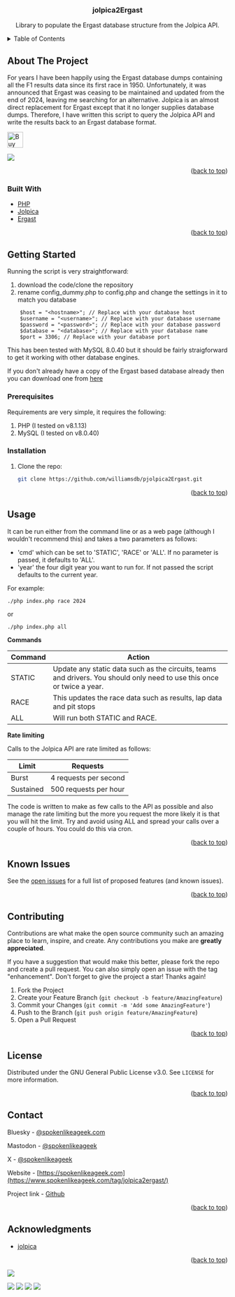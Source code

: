 <a name="readme-top"></a>


<!-- PROJECT LOGO -->
<br />
<div align="center">

<h3 align="center">jolpica2Ergast</h3>

  <p align="center">
    Library to populate the Ergast database structure from the Jolpica API.
    <br />
  </p>
</div>



<!-- TABLE OF CONTENTS -->
<details>
  <summary>Table of Contents</summary>
  <ol>
    <li>
      <a href="#about-the-project">About The Project</a>
      <ul>
        <li><a href="#built-with">Built With</a></li>
      </ul>
    </li>
    <li>
      <a href="#getting-started">Getting Started</a>
      <ul>
        <li><a href="#prerequisites">Prerequisites</a></li>
        <li><a href="#installation">Installation</a></li>
      </ul>
    </li>
    <li><a href="#usage">Usage</a></li>
    <li><a href="#roadmap">Roadmap</a></li>
    <li><a href="#contributing">Contributing</a></li>
    <li><a href="#license">License</a></li>
    <li><a href="#contact">Contact</a></li>
    <li><a href="#acknowledgments">Acknowledgments</a></li>
  </ol>
</details>



<!-- ABOUT THE PROJECT -->
## About The Project

For years I have been happily using the Ergast database dumps containing all the F1 results data since its first race in 1950. Unfortunately, it was announced that Ergast was ceasing to be maintained and updated from the end of 2024, leaving me searching for an alternative. Jolpica is an almost direct replacement for Ergast except that it no longer supplies database dumps. Therefore, I have written this script to query the Jolpica API and write the results back to an Ergast database format.

<a href='https://ko-fi.com/Y8Y0POEES' target='_blank'><img height='36' style='border:0px;height:36px;' src='https://storage.ko-fi.com/cdn/kofi5.png?v=6' border='0' alt='Buy Me a Coffee at ko-fi.com' /></a>

![](https://www.spokenlikeageek.com/wp-content/uploads/2025/01/2025-01-02-13-31-12.png)

<p align="right">(<a href="#readme-top">back to top</a>)</p>



### Built With

* [PHP](https://php.net)
* [Jolpica](https://github.com/jolpica/jolpica-f1)
* [Ergast](https://ergast.com/mrd/)

<p align="right">(<a href="#readme-top">back to top</a>)</p>



<!-- GETTING STARTED -->
## Getting Started

Running the script is very straightforward:

1. download the code/clone the repository
2. rename config_dummy.php to config.php and change the settings in it to match you database

```    // Database connection details
    $host = "<hostname>"; // Replace with your database host
    $username = "<username>"; // Replace with your database username
    $password = "<password>"; // Replace with your database password
    $database = "<database>"; // Replace with your database name
    $port = 3306; // Replace with your database port
```

This has been tested with MySQL 8.0.40 but it should be fairly straigforward to get it working with other database engines.

If you don't already have a copy of the Ergast based database already then you can download one from [here](https://github.com/williamsdb/jolpica2Ergast/tree/main/db_images)


### Prerequisites

Requirements are very simple, it requires the following:

1. PHP (I tested on v8.1.13)
2. MySQL (I tested on v8.0.40)

### Installation

1. Clone the repo:
   ```sh
   git clone https://github.com/williamsdb/pjolpica2Ergast.git
   ```

<p align="right">(<a href="#readme-top">back to top</a>)</p>


<!-- USAGE EXAMPLES -->
## Usage

It can be run either from the command line or as a web page (although I wouldn't recommend this) and takes a two parameters as follows:

* 'cmd' which can be set to 'STATIC', 'RACE' or 'ALL'. If no parameter is passed, it defaults to 'ALL'.
* 'year' the four digit year you want to run for. If not passed the script defaults to the current year.

For example:

```./php index.php race 2024```

or

```./php index.php all```

**Commands**

| Command | Action                                                                                                                 |
|---------|------------------------------------------------------------------------------------------------------------------------|
| STATIC  | Update any static data such as the circuits, teams and drivers. You should only need to use this once or twice a year. |
| RACE    | This updates the race data such as results, lap data and pit stops                                                     |
| ALL     | Will run both STATIC and RACE.                                                                                         |

**Rate limiting**

Calls to the Jolpica API are rate limited as follows:

| Limit     | Requests              |
|-----------|-----------------------|
| Burst     | 4 requests per second |
| Sustained | 500 requests per hour |

The code is written to make as few calls to the API as possible and also manage the rate limiting but the more you request the more likely it is that you will hit the limit. Try and avoid using ALL and spread your calls over a couple of hours. You could do this via cron.

<p align="right">(<a href="#readme-top">back to top</a>)</p>



<!-- ROADMAP -->
## Known Issues

See the [open issues](https://github.com/williamsdb/jolpica2Ergast/issues) for a full list of proposed features (and known issues).

<p align="right">(<a href="#readme-top">back to top</a>)</p>



<!-- CONTRIBUTING -->
## Contributing

Contributions are what make the open source community such an amazing place to learn, inspire, and create. Any contributions you make are **greatly appreciated**.

If you have a suggestion that would make this better, please fork the repo and create a pull request. You can also simply open an issue with the tag "enhancement".
Don't forget to give the project a star! Thanks again!

1. Fork the Project
2. Create your Feature Branch (`git checkout -b feature/AmazingFeature`)
3. Commit your Changes (`git commit -m 'Add some AmazingFeature'`)
4. Push to the Branch (`git push origin feature/AmazingFeature`)
5. Open a Pull Request

<p align="right">(<a href="#readme-top">back to top</a>)</p>



<!-- LICENSE -->
## License

Distributed under the GNU General Public License v3.0. See `LICENSE` for more information.

<p align="right">(<a href="#readme-top">back to top</a>)</p>



<!-- CONTACT -->
## Contact

Bluesky - [@spokenlikeageek.com](https://bsky.app/profile/spokenlikeageek.com)

Mastodon - [@spokenlikeageek](https://techhub.social/@spokenlikeageek)

X - [@spokenlikeageek](https://x.com/spokenlikeageek) 

Website - [https://spokenlikeageek.com](https://www.spokenlikeageek.com/tag/jolpica2ergast/)

Project link - [Github](https://github.com/williamsdb/jolpica2ergast)

<p align="right">(<a href="#readme-top">back to top</a>)</p>


<!-- ACKNOWLEDGMENTS -->
## Acknowledgments

* [jolpica](https://github.com/jolpica/jolpica-f1)

<p align="right">(<a href="#readme-top">back to top</a>)</p>


[![](https://github.com/williamsdb/jolpica2Ergast/graphs/contributors)](https://img.shields.io/github/contributors/williamsdb/jolpica2Ergast.svg?style=for-the-badge)

![](https://img.shields.io/github/contributors/williamsdb/jolpica2Ergast.svg?style=for-the-badge)
![](https://img.shields.io/github/forks/williamsdb/jolpica2Ergast.svg?style=for-the-badge)
![](https://img.shields.io/github/stars/williamsdb/jolpica2Ergast.svg?style=for-the-badge)
![](https://img.shields.io/github/issues/williamsdb/jolpica2Ergast.svg?style=for-the-badge)
<!-- MARKDOWN LINKS & IMAGES -->
<!-- https://www.markdownguide.org/basic-syntax/#reference-style-links -->
[contributors-shield]: https://img.shields.io/github/contributors/williamsdb/jolpica2Ergast.svg?style=for-the-badge
[contributors-url]: https://github.com/williamsdb/jolpica2Ergast/graphs/contributors
[forks-shield]: https://img.shields.io/github/forks/williamsdb/jolpica2Ergast.svg?style=for-the-badge
[forks-url]: https://github.com/williamsdb/jolpica2Ergast/network/members
[stars-shield]: https://img.shields.io/github/stars/williamsdb/jolpica2Ergast.svg?style=for-the-badge
[stars-url]: https://github.com/williamsdb/jolpica2Ergast/stargazers
[issues-shield]: https://img.shields.io/github/issues/williamsdb/jolpica2Ergast.svg?style=for-the-badge
[issues-url]: https://github.com/williamsdb/jolpica2Ergast/issues
[license-shield]: https://img.shields.io/github/license/williamsdb/jolpica2Ergast.svg?style=for-the-badge
[license-url]: https://github.com/williamsdb/jolpica2Ergast/blob/master/LICENSE.txt
[linkedin-shield]: https://img.shields.io/badge/-LinkedIn-black.svg?style=for-the-badge&logo=linkedin&colorB=555
[linkedin-url]: https://linkedin.com/in/linkedin_username
[product-screenshot]: images/screenshot.png
[Next.js]: https://img.shields.io/badge/next.js-000000?style=for-the-badge&logo=nextdotjs&logoColor=white
[Next-url]: https://nextjs.org/
[React.js]: https://img.shields.io/badge/React-20232A?style=for-the-badge&logo=react&logoColor=61DAFB
[React-url]: https://reactjs.org/
[Vue.js]: https://img.shields.io/badge/Vue.js-35495E?style=for-the-badge&logo=vuedotjs&logoColor=4FC08D
[Vue-url]: https://vuejs.org/
[Angular.io]: https://img.shields.io/badge/Angular-DD0031?style=for-the-badge&logo=angular&logoColor=white
[Angular-url]: https://angular.io/
[Svelte.dev]: https://img.shields.io/badge/Svelte-4A4A55?style=for-the-badge&logo=svelte&logoColor=FF3E00
[Svelte-url]: https://svelte.dev/
[Laravel.com]: https://img.shields.io/badge/Laravel-FF2D20?style=for-the-badge&logo=laravel&logoColor=white
[Laravel-url]: https://laravel.com
[Bootstrap.com]: https://img.shields.io/badge/Bootstrap-563D7C?style=for-the-badge&logo=bootstrap&logoColor=white
[Bootstrap-url]: https://getbootstrap.com
[JQuery.com]: https://img.shields.io/badge/jQuery-0769AD?style=for-the-badge&logo=jquery&logoColor=white
[JQuery-url]: https://jquery.com 
